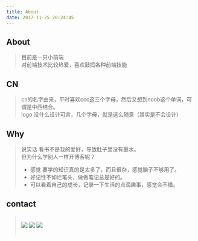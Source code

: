 ```yaml
---
title: About
date: 2017-11-25 20:24:45
---
```


## About

>  目前是一只小前端  
>  对前端技术比较热爱，喜欢鼓捣各种前端技能

## CN
>cn的名字由来，平时喜欢ccc这三个字母，然后又想到noob这个单词，可谓是中西结合。  
>  logo 没什么设计可言，几个字母，就是这么随意（其实是不会设计）

## Why

>说实话 看书不是我的爱好，导致肚子里没有墨水。  
>但为什么学别人一样开博客呢？  
>
> - 感觉 要学的知识真的是太多了，而且很杂，感觉脑子不够用了。
> - 好记性不如烂笔头，做做笔记总是好的。
> - 可以看着自己的成长，记录一下生活的点滴趣事，感觉会不错。


## contact
> &nbsp;  
>[![](http://p01zuhw8m.bkt.clouddn.com/image/qq.png)](http://wpa.qq.com/msgrd?v=3&uin=208098588&site=qq&menu=yes) [![](http://p01zuhw8m.bkt.clouddn.com/image/github.png)](https://github.com/cccnoob) [![](http://p01zuhw8m.bkt.clouddn.com/image/weibo.png)](https://weibo.com/u/5986638832)  
> &nbsp;  
